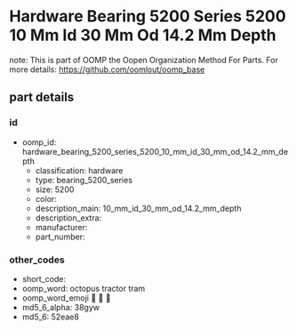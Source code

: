 # Hardware Bearing 5200 Series 5200 10 Mm Id 30 Mm Od 14.2 Mm Depth  

note: This is part of OOMP the Oopen Organization Method For Parts. For more details: https://github.com/oomlout/oomp_base

##  part details





### id
* oomp_id: hardware_bearing_5200_series_5200_10_mm_id_30_mm_od_14.2_mm_depth
  * classification: hardware
  * type: bearing_5200_series
  * size: 5200
  * color: 
  * description_main: 10_mm_id_30_mm_od_14.2_mm_depth
  * description_extra: 
  * manufacturer: 
  * part_number: 

### other_codes
* short_code: 
* oomp_word: octopus tractor tram
* oomp_word_emoji :octopus: :tractor: :tram:
* md5_6_alpha: 38gyw
* md5_6: 52eae8